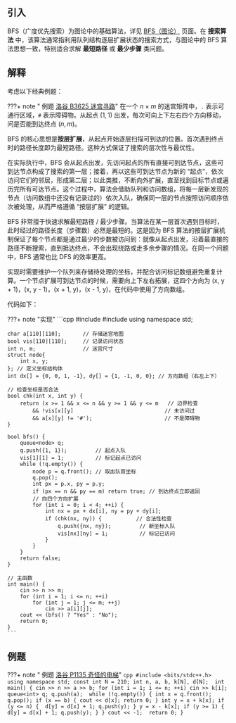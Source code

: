## 引入

BFS（广度优先搜索）为图论中的基础算法，详见 [BFS（图论）](../graph/bfs.md) 页面。在 **搜索算法** 中，该算法通常指利用队列结构逐层扩展状态的搜索方式，与图论中的 BFS 算法思想一致，特别适合求解 **最短路径** 或 **最少步骤** 类问题。

## 解释

考虑以下经典例题：

???+ note " 例题 [洛谷 B3625 迷宫寻路](https://www.luogu.com.cn/problem/B3625)"
    在一个 $n \times m$ 的迷宫矩阵中，`.` 表示可通行区域，`#` 表示障碍物。从起点 $(1,1)$ 出发，每次可向上下左右四个方向移动，问是否能到达终点 $(n,m)$。

BFS 的核心思想是**按层扩展**，从起点开始逐层扫描可到达的位置。首次遇到终点时的路径长度即为最短路径。这种方式保证了搜索的层次性与最优性。

在实际执行中，BFS 会从起点出发，先访问起点的所有直接可到达节点，这些可到达节点构成了搜索的第一层；接着，再以这些可到达节点为新的 “起点”，依次访问它们的邻居，形成第二层；以此类推，不断向外扩展，直至找到目标节点或遍历完所有可达节点。这个过程中，算法会借助队列和访问数组，将每一层新发现的节点（访问数组中还没有记录过的）依次入队，确保同一层的节点按照访问顺序依次被处理，从而严格遵循 “按层扩展” 的逻辑。

BFS 非常擅于快速求解最短路径 / 最少步骤。当算法在某一层首次遇到目标时，此时经过的路径长度（步骤数）必然是最短的。这是因为 BFS 算法的按层扩展机制保证了每个节点都是通过最少的步数被访问到：就像从起点出发，沿着最直接的路径不断搜索，直到抵达终点，不会出现绕路或走多余步骤的情况。在同一个问题中，BFS 通常也比 DFS 的效率更高。

实现时需要维护一个队列来存储待处理的坐标，并配合访问标记数组避免重复计算。一个节点扩展可到达节点的时候，需要向上下左右拓展，这四个方向为 (x, y + 1)，(x, y - 1)，(x + 1, y)，(x - 1, y)，在代码中使用了方向数组。

代码如下：

???+ note "实现" 
    ```cpp
    #include <iostream>
    #include <queue>
    using namespace std;
    
    char a[110][110];       // 存储迷宫地图
    bool vis[110][110];     // 记录访问状态
    int n, m;               // 迷宫尺寸 
    struct node{
        int x, y;
    }; // 定义坐标结构体
    int dx[] = {0, 0, 1, -1}, dy[] = {1, -1, 0, 0}; // 方向数组（右左上下）
    
    // 检查坐标是否合法
    bool chk(int x, int y) {
        return (x >= 1 && x <= n && y >= 1 && y <= m   // 边界检查
            && !vis[x][y]                             // 未访问过
            && a[x][y] != '#');                       // 不是障碍物
    } 
    
    bool bfs() {
        queue<node> q;
        q.push({1, 1});         // 起点入队
        vis[1][1] = 1;          // 标记起点已访问 
        while (!q.empty()) {
            node p = q.front(); // 取出队首坐标
            q.pop();
            int px = p.x, py = p.y;  
            if (px == n && py == m) return true; // 到达终点立即返回 
            // 向四个方向扩展
            for (int i = 0; i < 4; ++i) {
                int nx = px + dx[i], ny = py + dy[i];
                if (chk(nx, ny)) {           // 合法性检查
                    q.push({nx, ny});         // 新坐标入队
                    vis[nx][ny] = 1;          // 标记已访问 
                }
            }
        }
        return false; 
    }
    
    // 主函数 
    int main() {  
        cin >> n >> m;
        for (int i = 1; i <= n; ++i) 
            for (int j = 1; j <= m; ++j) 
                cin >> a[i][j]; 
        cout << (bfs() ? "Yes" : "No");
        return 0;
    }
    ``` 
## 例题
???+ note " 例题 [洛谷 P1135 奇怪的电梯](https://www.luogu.com.cn/problem/P1135)" 
    ```cpp
    #include <bits/stdc++.h>
    using namespace std;
    const int N = 210;
    int n, a, b, k[N], d[N]; 
    int main() {
        cin >> n >> a >> b;
        for (int i = 1; i <= n; ++i) cin >> k[i];
        queue<int> q;
        q.push(a); 
        while (!q.empty()) {
            int x = q.front();
            q.pop();
            if (x == b) {
                cout << d[x];
                return 0;
            }
            int y = x + k[x];
            if (y <= n) { 
                d[y] = d[x] + 1;
                q.push(y);
            }
            y = x - k[x];
            if (y >= 1) { 
                d[y] = d[x] + 1;
                q.push(y);
            }
        }
        cout << -1; 
        return 0;
    }
    ```
    

